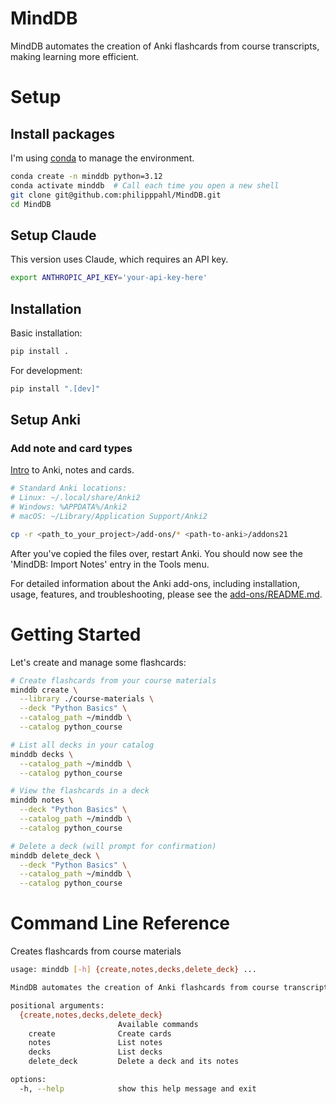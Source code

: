 # MindDB
MindDB automates the creation of Anki flashcards from course transcripts,
making learning more efficient.

# Setup

## Install packages
I'm using [conda](https://x.com/i/grok/share/EjEzB1YyNTLWGncJ8loCl4s8V)
to manage the environment.

```bash
conda create -n minddb python=3.12
conda activate minddb  # Call each time you open a new shell
git clone git@github.com:philipppahl/MindDB.git
cd MindDB
```

## Setup Claude
This version uses Claude, which requires an API key.
```bash
export ANTHROPIC_API_KEY='your-api-key-here'
```

## Installation

Basic installation:
```bash
pip install .
```

For development:
```bash
pip install ".[dev]"
```

## Setup Anki
### Add note and card types
[Intro](https://x.com/i/grok/share/Ai2VhXmGmuCqVHOtuhRxxd05f) to Anki, notes
and cards.


```bash
# Standard Anki locations:
# Linux: ~/.local/share/Anki2
# Windows: %APPDATA%/Anki2
# macOS: ~/Library/Application Support/Anki2

cp -r <path_to_your_project>/add-ons/* <path-to-anki>/addons21
```

After you've copied the files over, restart Anki.
You should now see the 'MindDB: Import Notes' entry in the Tools
menu.

For detailed information about the Anki add-ons, including installation, usage,
features, and troubleshooting, please see the
[add-ons/README.md](add-ons/README.md).

# Getting Started

Let's create and manage some flashcards:

```bash
# Create flashcards from your course materials
minddb create \
  --library ./course-materials \
  --deck "Python Basics" \
  --catalog_path ~/minddb \
  --catalog python_course

# List all decks in your catalog
minddb decks \
  --catalog_path ~/minddb \
  --catalog python_course

# View the flashcards in a deck
minddb notes \
  --deck "Python Basics" \
  --catalog_path ~/minddb \
  --catalog python_course

# Delete a deck (will prompt for confirmation)
minddb delete_deck \
  --deck "Python Basics" \
  --catalog_path ~/minddb \
  --catalog python_course
```

# Command Line Reference

Creates flashcards from course materials
```bash
usage: minddb [-h] {create,notes,decks,delete_deck} ...

MindDB automates the creation of Anki flashcards from course transcripts.

positional arguments:
  {create,notes,decks,delete_deck}
                        Available commands
    create              Create cards
    notes               List notes
    decks               List decks
    delete_deck         Delete a deck and its notes

options:
  -h, --help            show this help message and exit
```
